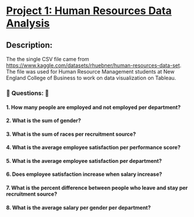 # [Project 1: Human Resources Data Analysis](https://github.com/TyreqPW/DA_Portfolio/blob/main/Project1Analysis.md)

## Description:
The the single CSV file came from https://www.kaggle.com/datasets/rhuebner/human-resources-data-set.
The file was used for Human Resource Management students at New England College of Business to
work on data visualization on Tableau.

### :pushpin: Questions: :pushpin:
#### 1. How many people are employed and not employed per department?
#### 2. What is the sum of gender?
#### 3. What is the sum of races per recruitment source?
#### 4. What is the average employee satisfaction per performance score?
#### 5. What is the average employee satisfaction per department?
#### 6. Does employee satisfaction increase when salary increase?
#### 7. What is the percent difference between people who leave and stay per recruitment source?
#### 8. What is the average salary per gender per department?






